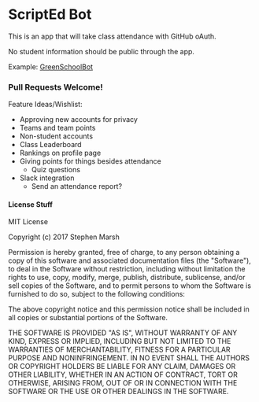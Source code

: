 # ScriptEd Bot

This is an app that will take class attendance with GitHub oAuth.

No student information should be public through the app.

Example: [GreenSchoolBot](http://greenschoolbot.herokuapp.com/)

### Pull Requests Welcome!

Feature Ideas/Wishlist:

* Approving new accounts for privacy 
* Teams and team points
* Non-student accounts
* Class Leaderboard
* Rankings on profile page
* Giving points for things besides attendance
  * Quiz questions
* Slack integration
  * Send an attendance report?

#### License Stuff

MIT License

Copyright (c) 2017 Stephen Marsh

Permission is hereby granted, free of charge, to any person obtaining a copy
of this software and associated documentation files (the "Software"), to deal
in the Software without restriction, including without limitation the rights
to use, copy, modify, merge, publish, distribute, sublicense, and/or sell
copies of the Software, and to permit persons to whom the Software is
furnished to do so, subject to the following conditions:

The above copyright notice and this permission notice shall be included in all
copies or substantial portions of the Software.

THE SOFTWARE IS PROVIDED "AS IS", WITHOUT WARRANTY OF ANY KIND, EXPRESS OR
IMPLIED, INCLUDING BUT NOT LIMITED TO THE WARRANTIES OF MERCHANTABILITY,
FITNESS FOR A PARTICULAR PURPOSE AND NONINFRINGEMENT. IN NO EVENT SHALL THE
AUTHORS OR COPYRIGHT HOLDERS BE LIABLE FOR ANY CLAIM, DAMAGES OR OTHER
LIABILITY, WHETHER IN AN ACTION OF CONTRACT, TORT OR OTHERWISE, ARISING FROM,
OUT OF OR IN CONNECTION WITH THE SOFTWARE OR THE USE OR OTHER DEALINGS IN THE
SOFTWARE.
